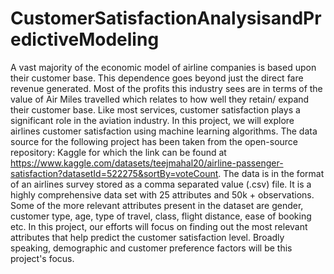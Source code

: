 # CustomerSatisfactionAnalysisandPredictiveModeling
A vast majority of the economic model of airline companies is based upon their customer base. This dependence goes beyond just the direct fare revenue generated. Most of the profits this industry sees are in terms of the value of Air Miles travelled which relates to how well they retain/ expand their customer base. Like most services, customer satisfaction plays a significant role in the aviation industry. In this project, we will explore airlines customer satisfaction using machine learning algorithms. 
The data source for the following project has been taken from the open-source repository: Kaggle for which the link can be found at https://www.kaggle.com/datasets/teejmahal20/airline-passenger-satisfaction?datasetId=522275&sortBy=voteCount. The data is in the format of an airlines survey stored as a comma separated value (.csv) file. It is a highly comprehensive data set with 25 attributes and 50k + observations. Some of the more relevant attributes present in the dataset are gender, customer type, age, type of travel, class, flight distance, ease of booking etc. In this project, our efforts will focus on finding out the most relevant attributes that help predict the customer satisfaction level. Broadly speaking, demographic and customer preference factors will be this project's focus. 
